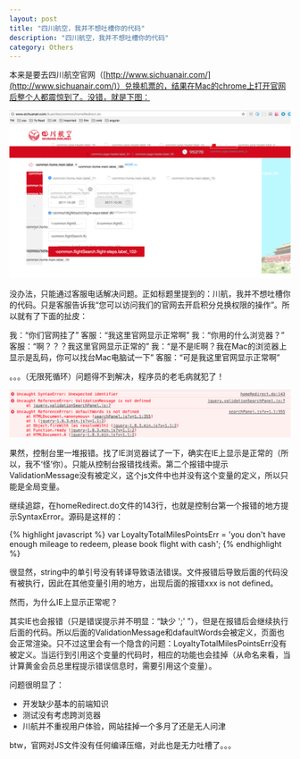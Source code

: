 ```yaml
---
layout: post
title: "四川航空，我并不想吐槽你的代码"
description: "四川航空，我并不想吐槽你的代码"
category: Others
---
```


本来是要去四川航空官网（[http://www.sichuanair.com/](http://www.sichuanair.com/)）兑换机票的，结果在Mac的chrome上打开官网后整个人都震惊到了。没错，就是下图：

![四川航空官网](/images/2017-10-27-sichuan-airline-bug-screenshoot.png)

没办法，只能通过客服电话解决问题。正如标题里提到的：川航，我并不想吐槽你的代码。只是客服告诉我“您可以访问我们的官网去开启积分兑换权限的操作”。所以就有了下面的扯皮：

我：“你们官网挂了”
客服：“我这里官网显示正常啊”
我：“你用的什么浏览器？”
客服：“啊？？？我这里官网显示正常的”
我：“是不是IE啊？我在Mac的浏览器上显示是乱码，你可以找台Mac电脑试一下”
客服：“可是我这里官网显示正常啊”

。。。（无限死循环）问题得不到解决，程序员的老毛病就犯了！

![四川航空官网后台报错](/images/2017-10-27-sichuan-airline-bug-console-error.png)

果然，控制台里一堆报错。找了IE浏览器试了一下，确实在IE上显示是正常的（所以，我不‘怪’你）。只能从控制台报错找线索。第二个报错中提示ValidationMessage没有被定义，这个js文件中也并没有这个变量的定义，所以只能是全局变量。

继续追踪，在homeRedirect.do文件的143行，也就是控制台第一个报错的地方提示SyntaxError。源码是这样的：

{% highlight javascript %}
var LoyaltyTotalMilesPointsErr = 'you don't have enough mileage to redeem, please book flight with cash';
{% endhighlight %}


很显然，string中的单引号没有转译导致语法错误。文件报错后导致后面的代码没有被执行，因此在其他变量引用的地方，出现后面的报错xxx is not defined。

然而，为什么IE上显示正常呢？

其实IE也会报错（只是错误提示并不明显：“缺少 ';' ”），但是在报错后会继续执行后面的代码。所以后面的ValidationMessage和dafaultWords会被定义，页面也会正常渲染。只不过这里会有一个隐含的问题：LoyaltyTotalMilesPointsErr没有被定义。当运行到引用这个变量的代码时，相应的功能也会挂掉（从命名来看，当计算黄金会员总里程提示错误信息时，需要引用这个变量）。

问题很明显了：
 - 开发缺少基本的前端知识
 - 测试没有考虑跨浏览器
 - 川航并不重视用户体验，网站挂掉一个多月了还是无人问津

btw，官网对JS文件没有任何编译压缩，对此也是无力吐槽了。。。